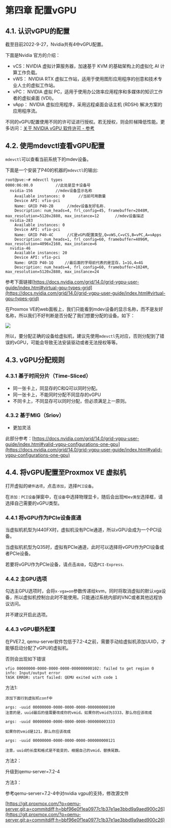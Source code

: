 # 第四章 配置vGPU

## 4.1. 认识vGPU的配置

截至目前2022-9-27，Nvidia共有4中vGPU配置。

下面是Nvidia 官方的介绍：

- vCS：NVIDIA 虚拟计算服务器，加速基于 KVM 的基础架构上的虚拟化 AI 计算工作负载。
- vWS： NVIDIA RTX 虚拟工作站，适用于使用图形应用程序的创意和技术专业人士的虚拟工作站。
- vPC： NVIDIA 虚拟 PC，适用于使用办公效率应用程序和多媒体的知识工作者的虚拟桌面 (VDI)。
- vApp： NVIDIA 虚拟应用程序，采用远程桌面会话主机 (RDSH) 解决方案的应用程序流。

不同的vGPU配置使用不同的许可证进行授权。若无授权，则会阶梯降低性能。更多访问：[关于 NVIDIA vGPU 软件许可 - 参考](https://www.nvidia.com/content/Control-Panel-Help/vLatest/zh-cn/mergedProjects/nvlicCHS/About_GRID_Licensing_-_Reference.htm)

## 4.2. 使用mdevctl查看vGPU配置

`mdevctl`可以查看当前系统下的mdev设备。

下面是一个安装了P40的机器的`mdevctl`的输出:
```
root@pve:~# mdevctl types
0000:06:00.0          //此处是显卡设备号
  nvidia-156          //mdev设备显示名称
    Available instances: 0      //当前可用数量
    Device API: vfio-pci 
    Name: GRID P40-2B      //mdev设备友好名称.
    Description: num_heads=4, frl_config=45, framebuffer=2048M, max_resolution=5120x2880, max_instance=12       //mdev设备描述
  nvidia-283
    Available instances: 0
    Device API: vfio-pci
    Name: GRID P40-4C      //C是vGPU配置类型,Q=vWS,C=vCS,B=vPC,A=vApps
    Description: num_heads=1, frl_config=60, framebuffer=4096M, max_resolution=4096x2160, max_instance=6
  nvidia-46
    Available instances: 20
    Device API: vfio-pci
    Name: GRID P40-1Q     //最后面的字母前代表的是显存，1=1G,4=4G
    Description: num_heads=4, frl_config=60, framebuffer=1024M, max_resolution=5120x2880, max_instance=24

  ```
参考下面链接[https://docs.nvidia.com/grid/14.0/grid-vgpu-user-guide/index.html#virtual-gpu-types-grid](https://docs.nvidia.com/grid/14.0/grid-vgpu-user-guide/index.html#virtual-gpu-types-grid)


在Proxmox VE的web面板上，我们只能看到mdev设备的显示名称，而不是友好名称，所以我们不好判断是否分配了我们想要分配的设备。如下：

![](https://foxi.buduanwang.vip/wp-content/uploads/2022/04/QQ20220428-141320.png)

所以，要分配正确的设备给虚拟机，建议先使用`mdevctl`先对应，否则分配到了错误的vGPU，可能会导致无法安装驱动或者无法授权等等。

## 4.3. vGPU分配规则

### 4.3.1 基于时间分片（Time-Sliced）

- 同一张卡上，同显存的C和Q可以同时分配。
- 同一张卡上，不能同时分配不同显存的vGPU
- 不同卡上，不同显存可以同时分配，但必须满足上一原则。

### 4.3.2 基于MIG（Sriov）

- 更加灵活

此部分参考：[https://docs.nvidia.com/grid/14.0/grid-vgpu-user-guide/index.html#valid-vgpu-configurations-one-gpu](https://docs.nvidia.com/grid/14.0/grid-vgpu-user-guide/index.html#valid-vgpu-configurations-one-gpu)


## 4.4. 将vGPU配置至Proxmox VE 虚拟机

打开虚拟的`硬件选项`，点击`添加`，选择`PCI设备`。

在`添加：PCI设备`弹窗中，在`设备`中选择物理显卡，随后会出现`MDev类型`选择框，请选择自己需要的vGPU类型。

### 4.4.1 将vGPU作为PCIe设备直通

当虚拟机机型为I440FX时，虚拟机没有PCIe通道，所以vGPU会成为一个PCI设备。

当虚拟机机型为Q35时，虚拟有PCIe通道，此时可以选择将vGPU作为PCI设备或者PCIe设备。

若要将vGPU作为PCIe设备，请点击`高级`，勾选`PCI-Express`.

### 4.4.2 主GPU选项

勾选主GPU选项时，会将`x-vga=on`参数传递给kvm，同时将取消虚拟的默认vga设备，所以虚拟机控制台此时不能使用。只能通过系统内部的VNC或者其他远程协议访问。

并不建议开启此选项。


### 4.4.3 vGPU额外配置

在PVE7.2, qemu-server软件包低于7.2-4之前，需要手动给虚拟机添加UUID，才能够启动分配了vGPU的虚拟机。

否则会出现如下错误

```
vfio 00000000-0000-0000-0000-000000000102: failed to get region 0 info: Input/output error
TASK ERROR: start failed: QEMU exited with code 1
```


方法1:

```
添加下面行到虚拟机conf中

args: -uuid 00000000-0000-0000-0000-000000000100
注意的是，uuid最后的值需要改成你的vmid。如果你的vmid为3333，那么你应该改成

args: -uuid 00000000-0000-0000-0000-000000003333

如果你的vmid是121，那么你应该改成

args: -uuid 00000000-0000-0000-0000-000000000121

注意，uuid的长度和格式是不能变的，根据自己的vmid，替换尾数。
```

方法2：

升级到qemu-server=7.2-4

方法3：

参考qemu-server=7.2-4中对nvidia vgpu的支持，修改源文件

[https://git.proxmox.com/?p=qemu-server.git;a=commitdiff;h=bbf96e0f1ea0977c1b37e1ae3bbd9a9aed900c26](https://git.proxmox.com/?p=qemu-server.git;a=commitdiff;h=bbf96e0f1ea0977c1b37e1ae3bbd9a9aed900c26)

